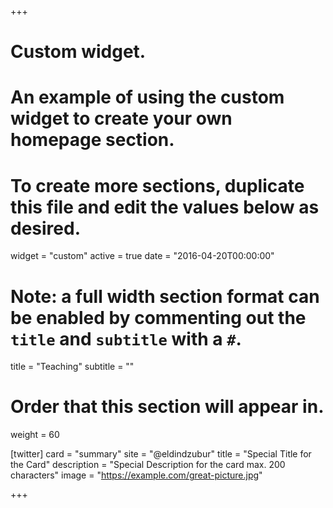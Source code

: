 +++
# Custom widget.
# An example of using the custom widget to create your own homepage section.
# To create more sections, duplicate this file and edit the values below as desired.
widget = "custom"
active = true
date = "2016-04-20T00:00:00"

# Note: a full width section format can be enabled by commenting out the `title` and `subtitle` with a `#`.
title = "Teaching"
subtitle = ""

# Order that this section will appear in.
weight = 60

[twitter]
  card = "summary"
  site = "@eldindzubur"
  title = "Special Title for the Card"
  description = "Special Description for the card max. 200 characters"
  image = "https://example.com/great-picture.jpg"

+++
